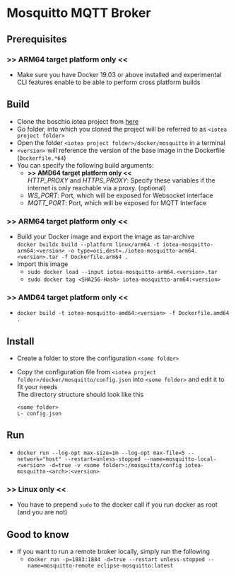 <!---
  Copyright (c) 2021 Bosch.IO GmbH

  This Source Code Form is subject to the terms of the Mozilla Public
  License, v. 2.0. If a copy of the MPL was not distributed with this
  file, You can obtain one at https://mozilla.org/MPL/2.0/.

  SPDX-License-Identifier: MPL-2.0
-->

# Mosquitto MQTT Broker

## Prerequisites

### >> ARM64 target platform only <<

- Make sure you have Docker 19.03 or above installed and experimental CLI features enable to be able to perform cross platform builds

## Build

- Clone the boschio.iotea project from [here](https://sourcecode.socialcoding.bosch.com/projects/DBAO/repos/boschio.iotea/browse)
- Go folder, into which you cloned the project will be referred to as `<iotea project folder>`
- Open the folder `<iotea project folder>/docker/mosquitto` in a terminal
- `<version>` will reference the version of the base image in the Dockerfile (`Dockerfile.*64`)
- You can specify the following build arguments:
  - __>> AMD64 target platform only <<__<br>
    _HTTP\_PROXY_ and _HTTPS\_PROXY_: Specify these variables if the internet is only reachable via a proxy. (optional)
  - _WS\_PORT_: Port, which will be exposed for Websocket interface
  - _MQTT\_PORT_: Port, which will be exposed for MQTT Interface

### >> ARM64 target platform only <<

- Build your Docker image and export the image as tar-archive<br>
  `docker buildx build --platform linux/arm64 -t iotea-mosquitto-arm64:<version> -o type=oci,dest=./iotea-mosquitto-arm64.<version>.tar -f Dockerfile.arm64 .`
- Import this image
  - `sudo docker load --input iotea-mosquitto-arm64.<version>.tar`
  - `sudo docker tag <SHA256-Hash> iotea-mosquitto-arm64:<version>`

### >> AMD64 target platform only <<

- `docker build -t iotea-mosquitto-amd64:<version> -f Dockerfile.amd64 .`

## Install

- Create a folder to store the configuration `<some folder>`
- Copy the configuration file from `<iotea project folder>/docker/mosquitto/config.json` into `<some folder>` and edit it to fit your needs<br>
  The directory structure should look like this<br>

  ```code
  <some folder>
  L- config.json
  ```

## Run

- `docker run --log-opt max-size=1m --log-opt max-file=5 --network="host" --restart=unless-stopped --name=mosquitto-local-<version> -d=true -v <some folder>:/mosquitto/config iotea-mosquitto-<arch>:<version>`

### >> Linux only <<

- You have to prepend `sudo` to the docker call if you run docker as root (and you are not)

## Good to know

- If you want to run a remote broker locally, simply run the following
  - `docker run -p=1883:1884 -d=true --restart unless-stopped --name=mosquitto-remote eclipse-mosquitto:latest`